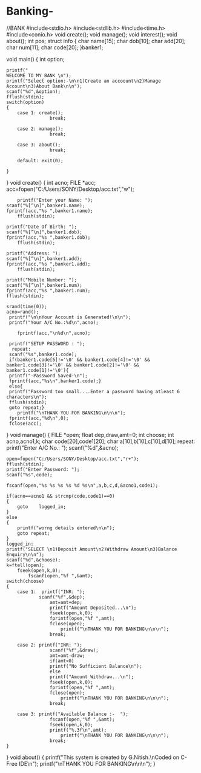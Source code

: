 # Banking-
//BANK
#include<stdio.h>
#include<stdlib.h>
#include<time.h>
#include<conio.h>
void create();
void manage();
void interest();
void about();
int pos;
struct info
{
		char name[15];
	char dob[10];
	char add[20];
	char num[11];
	char code[20];
}banker1;
	
void main()
{
	int option;

	printf("                                                        WELCOME TO MY_BANK \n");
	printf("Select option:-\n\n1)Create an accoount\n2)Manage Account\n3)About Bank\n\n");
	scanf("%d",&option);
	fflush(stdin);
	switch(option)
	{
		case 1: create();
					break;
					
		case 2: manage();
					break;
					
		case 3: about();
					break;
					
		default: exit(0);
	
	}
 
}
void create()
{
	int acno;
		FILE *acc;
	acc=fopen("C:/Users/SONY/Desktop/acc.txt","w");
	
		printf("Enter your Name: ");
	scanf("%[^\n]",banker1.name);
	fprintf(acc,"%s ",banker1.name);
		fflush(stdin);

	printf("Date Of Birth: ");
	scanf("%[^\n]",banker1.dob);
	fprintf(acc,"%s ",banker1.dob);
		fflush(stdin);

	printf("Address: ");
	scanf("%[^\n]",banker1.add);
	fprintf(acc,"%s ",banker1.add);
		fflush(stdin);
		
	printf("Mobile Number: ");
	scanf("%[^\n]",banker1.num);
	fprintf(acc,"%s ",banker1.num);
	fflush(stdin);

	srand(time(0));
	acno=rand();
     printf("\n\nYour Account is Generated!\n\n");
     printf("Your A/C No.:%d\n",acno);
 
     	fprintf(acc,"\n%d\n",acno);
     
     printf("SETUP PASSWORD : ");
      repeat:
     scanf("%s",banker1.code);
     if(banker1.code[5]!='\0' && banker1.code[4]!='\0' && banker1.code[3]!='\0' && banker1.code[2]!='\0' && banker1.code[1]!='\0'){
     printf("-Password Saved-\n");
     fprintf(acc,"%s\n",banker1.code);}
     else{
     printf("Password too small....Enter a password having atleast 6 characters\n");
     fflush(stdin);
     goto repeat;}
     	printf("\nTHANK YOU FOR BANKING\n\n\n");
     fprintf(acc,"%d\n",0);
     fclose(acc);
     
 }
void manage()
{
	FILE *open;
 	float dep,draw,amt=0;
	int choose;
	int acno,acno1,k;
	char code[20],code1[20];
	char a[10],b[10],c[10],d[10];
	repeat:
	printf("Enter A/C No.: ");
	scanf("%d",&acno);
	
	open=fopen("C:/Users/SONY/Desktop/acc.txt","r+");
	fflush(stdin);
	printf("Enter Password: ");
	scanf("%s",code);

	fscanf(open,"%s %s %s %s %d %s\n",a,b,c,d,&acno1,code1);

	if(acno==acno1 && strcmp(code,code1)==0)
	{
		goto 	logged_in;
	}
	else
	{
		printf("worng details entered\n\n");
		goto repeat;
	}
	logged_in:
	printf("SELECT \n1)Deposit Amount\n2)Withdraw Amount\n3)Balance Enquiry\n\n");
	scanf("%d",&choose);
	k=ftell(open);
		fseek(open,k,0);
			fscanf(open,"%f ",&amt);
	switch(choose)
	{
		case 1:  printf("INR: ");
			   	scanf("%f",&dep);
			   		amt=amt+dep;
					printf("Amount Deposited...\n");
					fseek(open,k,0);
					fprintf(open,"%f ",amt);
					fclose(open);
						printf("\nTHANK YOU FOR BANKING\n\n\n");
					break;
					
		case 2:	printf("INR: ");
					scanf("%f",&draw);
					amt=amt-draw;
					if(amt<0)
					printf("No Sufficient Balance\n");
					else
					printf("Amount Withdraw...\n");
					fseek(open,k,0);
					fprintf(open,"%f ",amt);
					fclose(open);
						printf("\nTHANK YOU FOR BANKING\n\n\n");
					break;
					
		case 3:	printf("Available Balance :-  ");
					fscanf(open,"%f ",&amt);
					fseek(open,k,0);
					printf("%.3f\n",amt);
						printf("\nTHANK YOU FOR BANKING\n\n\n");
					break;   			
	}
}
void about()
{
	printf("This system is created by G.Nitish.\nCoded on C-Free IDE\n");
	printf("\nTHANK YOU FOR BANKING\n\n\n");
}
